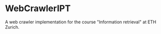 # WebCrawlerIPT
A web crawler implementation for the course "Information retrieval" at ETH Zurich. 

